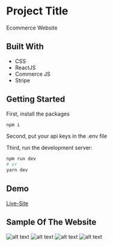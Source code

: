 # Project Title

Ecommerce Website

## Built With

* CSS
* ReactJS
* Commerce JS
* Stripe

## Getting Started
First, install the packages
```bash
npm i
```
Second, put your api keys in the .env file

Third, run the development server:

```bash
npm run dev
# or
yarn dev
```
## Demo
[Live-Site](https://ecommerce-muhab.netlify.app/)
## Sample Of The Website
![alt text](https://i.ibb.co/1GWb5Zm/Screenshot-1.png)
![alt text](https://i.ibb.co/HGCHCdw/screencapture-localhost-3000-checkout-2021-07-01-19-16-52.png)
![alt text](https://i.ibb.co/1642h42/screencapture-localhost-3000-checkout-2021-07-01-19-16-39.png)
![alt text](https://i.ibb.co/pXFNkVD/screencapture-localhost-3000-cart-2021-07-01-19-16-09.png)
